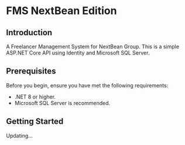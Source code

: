 # FMS NextBean Edition

## Introduction
A Freelancer Management System for NextBean Group. This is a simple ASP.NET Core API using Identity and Microsoft SQL Server.

## Prerequisites
Before you begin, ensure you have met the following requirements:
* .NET 8 or higher.
* Microsoft SQL Server is recommended.

## Getting Started
Updating...